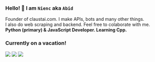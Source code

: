 ### Hello! 🦥 I am **`Nienc`** aka `Abid`
Founder of claustai.com. I make APIs, bots and many other things. <br>
I also do web scraping and backend. Feel free to colaborate with me. <br>
**Python (primary) & JavaScript Developer. Learning Cpp.** 

### Currently on a vacation!

<!-- <a href="https://github.com/Meghna-DAS/github-profile-views-counter"><img src="https://komarev.com/ghpvc/?username=abidshahrear66"> -->
[![](https://img.shields.io/github/followers/shyabid?label=Followers&style=social)](https://github.com/shyabid)
[![](https://img.shields.io/badge/Discord-7289DA?logo=discord&logoColor=white)](https://discord.com/users/1076064221210628118)
[![](https://img.shields.io/badge/Mail-D14836?logo=gmail&logoColor=white)](mailto:mail@shyabid.me)
